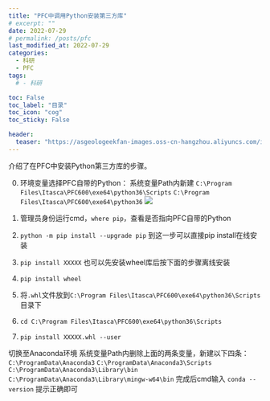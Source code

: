 ```yaml
---
title: "PFC中调用Python安装第三方库"
# excerpt: ""
date: 2022-07-29
# permalink: /posts/pfc
last_modified_at: 2022-07-29
categories:
  - 科研
  - PFC
tags:
  # - 科研

toc: False
toc_label: "目录"
toc_icon: "cog"
toc_sticky: False

header:
  teaser: "https://asgeologeekfan-images.oss-cn-hangzhou.aliyuncs.com/img/202206241629640.png"
---
```

介绍了在PFC中安装Python第三方库的步骤。


0. 环境变量选择PFC自带的Python： 
	系统变量Path内新建
	`C:\Program Files\Itasca\PFC600\exe64\python36\Scripts`
	`C:\Program Files\Itasca\PFC600\exe64\python36`
![](https://asgeologeekfan-images.oss-cn-hangzhou.aliyuncs.com/img/202207251949745.png)

1. 管理员身份运行cmd，`where pip`，查看是否指向PFC自带的Python
2. `python -m pip install --upgrade pip`
到这一步可以直接pip install在线安装
3. `pip install XXXXX` 
也可以先安装wheel库后按下面的步骤离线安装
4. `pip install wheel`
5. 将`.whl`文件放到`C:\Program Files\Itasca\PFC600\exe64\python36\Scripts`目录下
6. `cd C:\Program Files\Itasca\PFC600\exe64\python36\Scripts`
7. `pip install XXXXX.whl --user`


切换至Anaconda环境
系统变量Path内删除上面的两条变量，新建以下四条：
`C:\ProgramData\Anaconda3`
`C:\ProgramData\Anaconda3\Scripts`
`C:\ProgramData\Anaconda3\Library\bin`
`C:\ProgramData\Anaconda3\Library\mingw-w64\bin`
完成后cmd输入 `conda --version` 提示正确即可